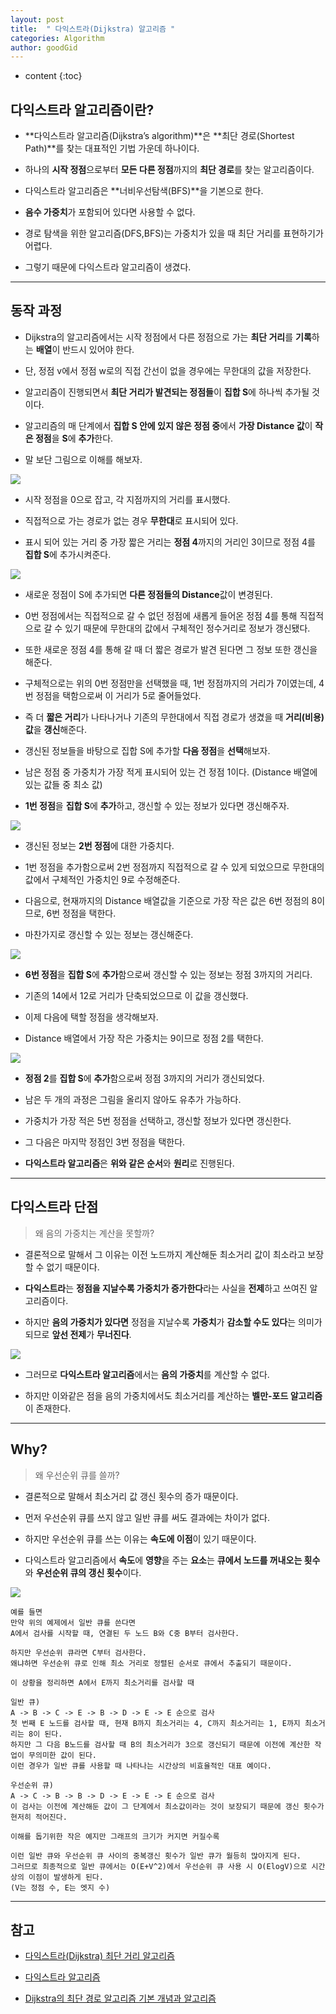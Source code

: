 ```yaml
---
layout: post
title:  " 다익스트라(Dijkstra) 알고리즘 "
categories: Algorithm
author: goodGid
---
```

* content
{:toc}

## 다익스트라 알고리즘이란?

* **다익스트라 알고리즘(Dijkstra’s algorithm)**은 **최단 경로(Shortest Path)**를 찾는 대표적인 기법 가운데 하나이다.

* 하나의 **시작 정점**으로부터 **모든 다른 정점**까지의 **최단 경로**를 찾는 알고리즘이다.

* 다익스트라 알고리즘은 **너비우선탐색(BFS)**을 기본으로 한다. 

* **음수 가중치**가 포함되어 있다면 사용할 수 없다.

* 경로 탐색을 위한 알고리즘(DFS,BFS)는 가중치가 있을 때 최단 거리를 표현하기가 어렵다.

* 그렇기 때문에 다익스트라 알고리즘이 생겼다.











---

## 동작 과정

* Dijkstra의 알고리즘에서는 시작 정점에서 다른 정점으로 가는 **최단 거리**를 **기록**하는 **배열**이 반드시 있어야 한다.

* 단, 정점 v에서 정점 w로의 직접 간선이 없을 경우에는 무한대의 값을 저장한다. 

* 알고리즘이 진행되면서 **최단 거리가 발견되는 정점들**이 **집합 S**에 하나씩 추가될 것이다.

* 알고리즘의 매 단계에서 **집합 S 안에 있지 않은 정점 중**에서 **가장 Distance 값**이 **작은 정점**을 **S**에 **추가**한다.

* 말 보단 그림으로 이해를 해보자.



![](/assets/img/algorithm/dijkstra_algorithm_1.png)

* 시작 정점을 0으로 잡고, 각 지점까지의 거리를 표시했다. 

* 직접적으로 가는 경로가 없는 경우 **무한대**로 표시되어 있다. 

* 표시 되어 있는 거리 중 가장 짧은 거리는 **정점 4**까지의 거리인 3이므로 정점 4를 **집합 S**에 추가시켜준다.








![](/assets/img/algorithm/dijkstra_algorithm_2.png)

* 새로운 정점이 S에 추가되면 **다른 정점들의 Distance**값이 변경된다. 

* 0번 정점에서는 직접적으로 갈 수 없던 정점에 새롭게 들어온 정점 4를 통해 직접적으로 갈 수 있기 때문에 무한대의 값에서 구체적인 정수거리로 정보가 갱신됐다. 

* 또한 새로운 정점 4를 통해 갈 때 더 짧은 경로가 발견 된다면 그 정보 또한 갱신을 해준다. 

* 구체적으로는 위의 0번 정점만을 선택했을 때, 1번 정점까지의 거리가 7이였는데, 4번 정점을 택함으로써 이 거리가 5로 줄어들었다. 

* 즉 더 **짧은 거리**가 나타나거나 기존의 무한대에서 직접 경로가 생겼을 때 **거리(비용)값**을 **갱신**해준다.

* 갱신된 정보들을 바탕으로 집합 S에 추가할 **다음 정점**을 **선택**해보자. 

* 남은 정점 중 가중치가 가장 적게 표시되어 있는 건 정점 1이다. (Distance 배열에 있는 값들 중 최소 값)

* **1번 정점**을 **집합 S**에 **추가**하고, 갱신할 수 있는 정보가 있다면 갱신해주자.






![](/assets/img/algorithm/dijkstra_algorithm_3.png)


* 갱신된 정보는 **2번 정점**에 대한 가중치다. 

* 1번 정점을 추가함으로써 2번 정점까지 직접적으로 갈 수 있게 되었으므로 무한대의 값에서 구체적인 가중치인 9로 수정해준다. 

* 다음으로, 현재까지의 Distance 배열값을 기준으로 가장 작은 값은 6번 정점의 8이므로, 6번 정점을 택한다. 

* 마찬가지로 갱신할 수 있는 정보는 갱신해준다.






![](/assets/img/algorithm/dijkstra_algorithm_4.png)


* **6번 정점**을 **집합 S**에 **추가**함으로써 갱신할 수 있는 정보는 정점 3까지의 거리다. 

* 기존의 14에서 12로 거리가 단축되었으므로 이 값을 갱신했다. 

* 이제 다음에 택할 정점을 생각해보자. 

* Distance 배열에서 가장 작은 가중치는 9이므로 정점 2를 택한다.







![](/assets/img/algorithm/dijkstra_algorithm_5.png)

* **정점 2**를 **집합 S**에 **추가**함으로써 정점 3까지의 거리가 갱신되었다. 

* 남은 두 개의 과정은 그림을 올리지 않아도 유추가 가능하다. 

* 가중치가 가장 적은 5번 정점을 선택하고, 갱신할 정보가 있다면 갱신한다. 

* 그 다음은 마지막 정점인 3번 정점을 택한다. 

* **다익스트라 알고리즘**은 **위와 같은 순서**와 **원리**로 진행된다.


---

## 다익스트라 단점


> 왜 음의 가중치는 계산을 못할까? 

* 결론적으로 말해서 그 이유는 이전 노드까지 계산해둔 최소거리 값이 최소라고 보장할 수 없기 때문이다.

* **다익스트라**는 **정점을 지날수록 가중치가 증가한다**라는 사실을 **전제**하고 쓰여진 알고리즘이다. 

* 하지만 **음의 가중치가 있다면** 정점을 지날수록 **가중치**가 **감소할 수도 있다**는 의미가 되므로 **앞선 전제**가 **무너진다**. 


![](/assets/img/algorithm/dijkstra_algorithm_6.png)



* 그러므로 **다익스트라 알고리즘**에서는 **음의 가중치**를 계산할 수 없다. 

* 하지만 이와같은 점을 음의 가중치에서도 최소거리를 계산하는 **벨만-포드 알고리즘**이 존재한다.  






---

## Why?

> 왜 우선순위 큐를 쓸까?

* 결론적으로 말해서 최소거리 값 갱신 횟수의 증가 때문이다. 

* 먼저 우선순위 큐를 쓰지 않고 일반 큐를 써도 결과에는 차이가 없다. 

* 하지만 우선순위 큐를 쓰는 이유는 **속도에 이점**이 있기 때문이다. 

* 다익스트라 알고리즘에서 **속도**에 **영향**을 주는 **요소**는 **큐에서 노드를 꺼내오는 횟수**와 **우선순위 큐의 갱신 횟수**이다. 



![](/assets/img/algorithm/dijkstra_algorithm_7.png)



```
예를 들면 
만약 위의 예제에서 일반 큐를 쓴다면 
A에서 검사를 시작할 때, 연결된 두 노드 B와 C중 B부터 검사한다. 

하지만 우선순위 큐라면 C부터 검사한다. 
왜냐하면 우선순위 큐로 인해 최소 거리로 정렬된 순서로 큐에서 추출되기 때문이다. 

이 상황을 정리하면 A에서 E까지 최소거리를 검사할 때

일반 큐)
A -> B -> C -> E -> B -> D -> E -> E 순으로 검사
첫 번째 E 노드를 검사할 때, 현재 B까지 최소거리는 4, C까지 최소거리는 1, E까지 최소거리는 8이 된다.
하지만 그 다음 B노드를 검사할 때 B의 최소거리가 3으로 갱신되기 때문에 이전에 계산한 작업이 무의미한 값이 된다. 
이런 경우가 일반 큐를 사용할 때 나타나는 시간상의 비효율적인 대표 예이다.

우선순위 큐)
A -> C -> B -> B -> D -> E -> E -> E 순으로 검사
이 검사는 이전에 계산해둔 값이 그 단계에서 최소값이라는 것이 보장되기 때문에 갱신 횟수가 현저히 적어진다.

이해를 돕기위한 작은 예지만 그래프의 크기가 커지면 커질수록 

이런 일반 큐와 우선순위 큐 사이의 중복갱신 횟수가 일반 큐가 월등히 많아지게 된다. 
그러므로 최종적으로 일반 큐에서는 O(E+V^2)에서 우선순위 큐 사용 시 O(ElogV)으로 시간상의 이점이 발생하게 된다. 
(V는 정점 수, E는 엣지 수)
```



---

## 참고

* [다익스트라(Dijkstra) 최단 거리 알고리즘](http://makefortune2.tistory.com/26)

* [다익스트라 알고리즘](https://ratsgo.github.io/data%20structure&algorithm/2017/11/26/dijkstra/)

* [Dijkstra의 최단 경로 알고리즘 기본 개념과 알고리즘](http://mattlee.tistory.com/50)
